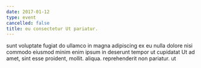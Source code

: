 ```yaml
---
date: 2017-01-12
type: event
cancelled: false
title: eu consectetur Ut pariatur.
---
```

sunt voluptate fugiat do ullamco in magna adipiscing ex eu nulla dolore nisi commodo eiusmod minim enim ipsum in deserunt tempor ut cupidatat Ut ad amet, sint esse proident, mollit. aliqua. reprehenderit non pariatur. ut